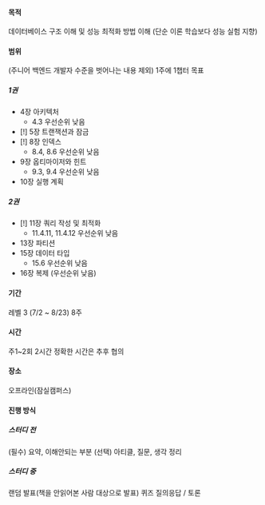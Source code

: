 #### 목적
데이터베이스 구조 이해 및 성능 최적화 방법 이해
(단순 이론 학습보다 성능 실험 지향)
#### 범위
(주니어 백엔드 개발자 수준을 벗어나는 내용 제외)
1주에 1챕터 목표
##### 1권
- 4장 아키텍처
	- 4.3 우선순위 낮음
- [!] 5장 트랜잭션과 잠금
- [!] 8장 인덱스
	- 8.4, 8.6 우선순위 낮음
- 9장 옵티마이저와 힌트
	- 9.3, 9.4 우선순위 낮음
- 10장 실행 계획

##### 2권
- [!] 11장 쿼리 작성 및 최적화
	- 11.4.11, 11.4.12 우선순위 낮음
- 13장 파티션
- 15장 데이터 타입
	- 15.6 우선순위 낮음
- 16장 복제 (우선순위 낮음)
#### 기간 
레벨 3 (7/2 ~ 8/23) 8주
#### 시간
주1~2회 2시간
정확한 시간은 추후 협의
#### 장소
오프라인(잠실캠퍼스)
#### 진행 방식
##### 스터디 전
(필수) 요약, 이해안되는 부분
(선택) 아티클, 질문, 생각 정리
##### 스터디 중
랜덤 발표(책을 안읽어본 사람 대상으로 발표)
퀴즈
질의응답 / 토론


